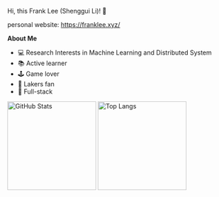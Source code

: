 Hi, this Frank Lee (Shenggui Li)! 👋

personal website: https://franklee.xyz/

**About Me**

- 💻 Research Interests in Machine Learning and Distributed System
- 📚 Active learner
- 🕹 Game lover
- 🏀 Lakers fan
- 🔨 Full-stack

<img align="center" alt="GitHub Stats" src="https://github-readme-stats-nine-black-70.vercel.app//api?theme=tokyonight&username=FrankLeeeee&show_icons=true&include_all_commits=true&hide_border=true" height="200"/> <img align="center" alt="Top Langs" src="https://github-readme-stats-nine-black-70.vercel.app/api/top-langs/?username=frankleeeee&layout=compact&exclude_repo=CZ3003-SSAD&hide_border=true&theme=tokyonight&langs_count=10" height="200"/>
